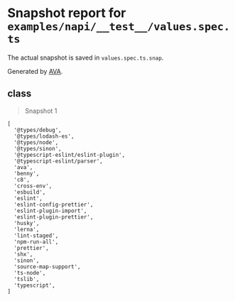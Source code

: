 # Snapshot report for `examples/napi/__test__/values.spec.ts`

The actual snapshot is saved in `values.spec.ts.snap`.

Generated by [AVA](https://avajs.dev).

## class

> Snapshot 1

    [
      '@types/debug',
      '@types/lodash-es',
      '@types/node',
      '@types/sinon',
      '@typescript-eslint/eslint-plugin',
      '@typescript-eslint/parser',
      'ava',
      'benny',
      'c8',
      'cross-env',
      'esbuild',
      'eslint',
      'eslint-config-prettier',
      'eslint-plugin-import',
      'eslint-plugin-prettier',
      'husky',
      'lerna',
      'lint-staged',
      'npm-run-all',
      'prettier',
      'shx',
      'sinon',
      'source-map-support',
      'ts-node',
      'tslib',
      'typescript',
    ]
